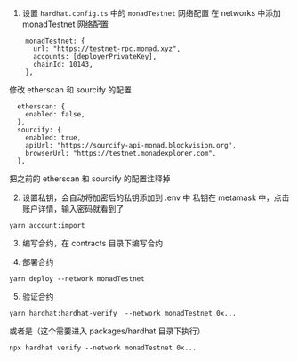 1. 设置 `hardhat.config.ts` 中的 `monadTestnet` 网络配置
   在 networks 中添加 monadTestnet 网络配置
```
    monadTestnet: {
      url: "https://testnet-rpc.monad.xyz",
      accounts: [deployerPrivateKey],
      chainId: 10143,
    },
```
修改 etherscan 和 sourcify 的配置
```
  etherscan: {
    enabled: false,
  },
  sourcify: {
    enabled: true,
    apiUrl: "https://sourcify-api-monad.blockvision.org",
    browserUrl: "https://testnet.monadexplorer.com",
  },
```
把之前的 etherscan 和 sourcify 的配置注释掉

2. 设置私钥，会自动将加密后的私钥添加到 .env 中
   私钥在 metamask 中，点击账户详情，输入密码就看到了
```
yarn account:import
```

3. 编写合约，在 contracts 目录下编写合约

4. 部署合约
```
yarn deploy --network monadTestnet
```

5. 验证合约
```
yarn hardhat:hardhat-verify  --network monadTestnet 0x...
```
或者是（这个需要进入 packages/hardhat 目录下执行）
```
npx hardhat verify --network monadTestnet 0x...
```
